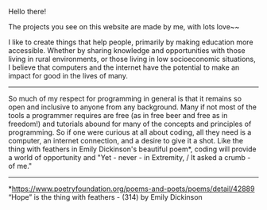 Hello there! 

The projects you see on this website are made by me, with lots love~~

I like to create things that help people, primarily by making education more accessible. Whether by sharing knowledge and opportunities with those living in rural environments, or those living in low socioeconomic situations, I believe that computers and the internet have the potential to make an impact for good in the lives of many.  

---

So much of my respect for programming in general is that it remains so open and inclusive to anyone from any background. Many if not most of the tools a programmer requires are free (as in free beer and free as in freedom!) and tutorials abound for many of the concepts and principles of programming. So if one were curious at all about coding, all they need is a computer, an internet connection, and a desire to give it a shot. Like the thing with feathers in Emily Dickinson's beautiful poem*, coding will provide a world of opportunity and "Yet - never - in Extremity, / It asked a crumb - of me."


---

*https://www.poetryfoundation.org/poems-and-poets/poems/detail/42889
“Hope” is the thing with feathers - (314)
by Emily Dickinson
